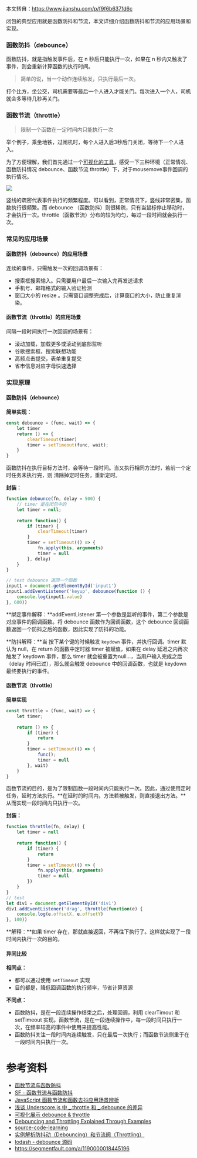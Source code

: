 本文转自：https://www.jianshu.com/p/f9f6b637fd6c

闭包的典型应用就是函数防抖和节流，本文详细介绍函数防抖和节流的应用场景和实现。

### 函数防抖（debounce）

函数防抖，就是指触发事件后，在 n 秒后只能执行一次，如果在 n 秒内又触发了事件，则会重新计算函数的执行时间。

> 简单的说，当一个动作连续触发，只执行最后一次。

打个比方，坐公交，司机需要等最后一个人进入才能关门。每次进入一个人，司机就会多等待几秒再关门。

### 函数节流（throttle）

> 限制一个函数在一定时间内只能执行一次

举个例子，乘坐地铁，过闸机时，每个人进入后3秒后门关闭，等待下一个人进入。

为了方便理解，我们首先通过一个[可视化的工具](http://demo.nimius.net/debounce_throttle/)，感受一下三种环境（正常情况、函数防抖情况 debounce、函数节流 throttle）下，对于mousemove事件回调的执行情况。

![](https://gitee.com/aurorapic/BlogPic/raw/master/img/20201001115350.png)

竖线的疏密代表事件执行的频繁程度。可以看到，正常情况下，竖线非常密集，函数执行很频繁。而 debounce （函数防抖）则很稀疏，只有当鼠标停止移动时，才会执行一次。throttle（函数节流）分布的较为均匀，每过一段时间就会执行一次。

### 常见的应用场景

#### 函数防抖（debounce）的应用场景

连续的事件，只需触发一次的回调场景有：

* 搜索框搜索输入。只需要用户最后一次输入完再发送请求
* 手机号、邮箱格式的输入验证检测
* 窗口大小的 resize 。只需窗口调整完成后，计算窗口的大小，防止重复渲染。

#### 函数节流（throttle）的应用场景

间隔一段时间执行一次回调的场景有：

* 滚动加载，加载更多或滚动到底部监听
* 谷歌搜索框，搜索联想功能
* 高频点击提交，表单重复提交
* 省市信息对应字母快速选择

### 实现原理

#### 函数防抖（debounce）

**简单实现：**

```js
const debounce = (func, wait) => {
    let timer
    return () => {
		clearTimeout(timer)
        timer = setTimeout(func, wait);
    }
}
```

函数防抖在执行目标方法时，会等待一段时间。当又执行相同方法时，若前一个定时任务未执行完，则 清除掉定时任务，重新定时。

**封装：**

```js
function debounce(fn, delay = 500) {
    // timer 是在闭包中的
    let timer = null;
    
    return function() {
        if (timer) {
            clearTimeout(timer)
        }
        timer = setTimeout(() => {
            fn.apply(this, arguments)
            timer = null
        }, delay)
    }
}

// test debounce 返回一个函数
input1 = document.getElementById('input1')
input1.addEventListener('keyup', debounce(function () {
    console.log(input1.value)
}, 600))
```

**绑定事件解释：**addEventListener 第一个参数是监听的事件，第二个参数是对应事件的回调函数。将 debounce 函数作为回调函数，这个 debounce 回调函数返回一个防抖之后的函数，因此实现了防抖的功能。

**防抖解释：**当 按下某个键的时候触发 `keydown` 事件，并执行回调。timer 默认为 null，在 return 的函数中定时器 timer 被赋值，如果在 delay 延迟之内再次触发了 keydown 事件，那么 timer 就会被重置为null...，当用户输入完成之后（delay 时间已过），那么就会触发 debounce 中的回调函数，也就是 keydown 最终要执行的事件。

#### 函数节流（throttle）

**简单实现**

```js
const throttle = (func, wait) => {
    let timer;
    
    return () => {
        if (timer) {
            return
        }
        timer = setTimeout(() => {
            func();
            timer = null
        }, wait)
    }
}
```

函数节流的目的，是为了限制函数一段时间内只能执行一次。因此，通过使用定时任务，延时方法执行。**在延时的时间内，方法若被触发，则直接退出方法。**从而实现一段时间内只执行一次。

**封装：**

```js
function throttle(fn, delay) {
    let timer = null
    
    return function() {
        if (timer) {
            return
        }
        timer = setTimeout(() => {
            fn.apply(this, arguments)
            timer = null
        })
    }
}
// test
let div1 = document.getElementById('div1')
div1.addEventListener('drag', throttle(function(e) {
    console.log(e.offsetX, e.offsetY)
}, 100))
```

**解释：**如果 timer 存在，那就直接返回，不再往下执行了。这样就实现了一段时间内执行一次的目的。

#### 异同比较

**相同点：**

* 都可以通过使用 `setTimeout` 实现
* 目的都是，降低回调函数的执行频率，节省计算资源

**不同点：**

* 函数防抖，是在一段连续操作结束之后，处理回调，利用 clearTimout 和 setTimeout 实现。函数节流，是在一段连续操作中，每一段时间只执行一次，在频率较高的事件中使用来提高性能。
* 函数防抖关注一段时间内连续触发，只在最后一次执行；而函数节流侧重于在一段时间内只执行一次。

# 参考资料

- [函数节流与函数防抖](https://juejin.im/entry/58c0379e44d9040068dc952f)
- [SF - 函数节流与函数防抖](https://segmentfault.com/a/1190000008768202)
- [JavaScript 函数节流和函数去抖应用场景辨析](https://github.com/hanzichi/underscore-analysis/issues/20)
- [浅谈 Underscore.js 中 _.throttle 和 _.debounce 的差异](https://blog.coding.net/blog/the-difference-between-throttle-and-debounce-in-underscorejs)
- [可视化展示 debounce & throttle](http://demo.nimius.net/debounce_throttle/)
- [Debouncing and Throttling Explained Through Examples](https://css-tricks.com/debouncing-throttling-explained-examples/)
- [source-code-learning](https://github.com/ZhangFe/source-code-learning)
- [实例解析防抖动（Debouncing）和节流阀（Throttling）](https://jinlong.github.io/2016/04/24/Debouncing-and-Throttling-Explained-Through-Examples/)
- [lodash - debounce 源码](https://github.com/lodash/lodash/blob/master/debounce.js)
- https://segmentfault.com/a/1190000018445196